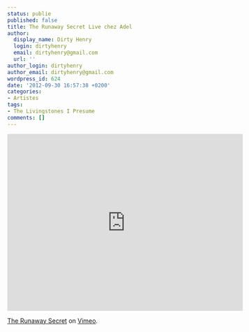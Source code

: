 ```yaml
---
status: publie
published: false
title: The Runaway Secret Live chez Adel
author:
  display_name: Dirty Henry
  login: dirtyhenry
  email: dirtyhenry@gmail.com
  url: ''
author_login: dirtyhenry
author_email: dirtyhenry@gmail.com
wordpress_id: 624
date: '2012-09-30 16:57:38 +0200'
categories:
- Artistes
tags:
- The Livingstones I Presume
comments: []
---
```

<iframe src="http://player.vimeo.com/video/12290787?title=0&amp;byline=0&amp;portrait=0&amp;color=ffffff" width="540" height="405" frameborder="0" webkitAllowFullScreen mozallowfullscreen allowFullScreen></iframe> <p><a href="http://vimeo.com/12290787">The Runaway Secret</a> on <a href="http://vimeo.com">Vimeo</a>.</p>

